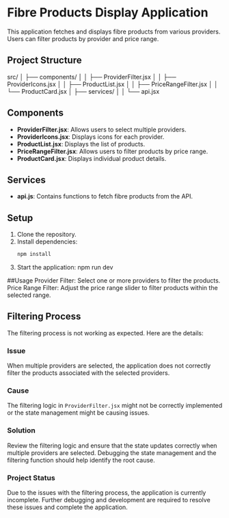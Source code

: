 # Fibre Products Display Application

This application fetches and displays fibre products from various providers. Users can filter products by provider and price range.

## Project Structure
src/
│   ├── components/
│   │   ├── ProviderFilter.jsx
│   │   ├── ProviderIcons.jsx
│   │   ├── ProductList.jsx
│   │   ├── PriceRangeFilter.jsx
│   │   └── ProductCard.jsx
│   ├── services/
│   │   └── api.jsx

## Components

- **ProviderFilter.jsx**: Allows users to select multiple providers.
- **ProviderIcons.jsx**: Displays icons for each provider.
- **ProductList.jsx**: Displays the list of products.
- **PriceRangeFilter.jsx**: Allows users to filter products by price range.
- **ProductCard.jsx**: Displays individual product details.

## Services

- **api.js**: Contains functions to fetch fibre products from the API.

## Setup

1. Clone the repository.
2. Install dependencies:
   ```bash
   npm install
3. Start the application:
npm run dev

##Usage
Provider Filter: Select one or more providers to filter the products.
Price Range Filter: Adjust the price range slider to filter products within the selected range.
## Filtering Process

The filtering process is not working as expected. Here are the details:

### Issue

When multiple providers are selected, the application does not correctly filter the products associated with the selected providers.

### Cause

The filtering logic in `ProviderFilter.jsx` might not be correctly implemented or the state management might be causing issues.

### Solution

Review the filtering logic and ensure that the state updates correctly when multiple providers are selected. Debugging the state management and the filtering function should help identify the root cause.

### Project Status

Due to the issues with the filtering process, the application is currently incomplete. Further debugging and development are required to resolve these issues and complete the application.
